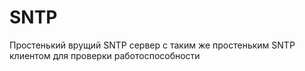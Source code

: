# SNTP
Простенький врущий SNTP сервер с таким же простеньким SNTP клиентом для проверки работоспособности

